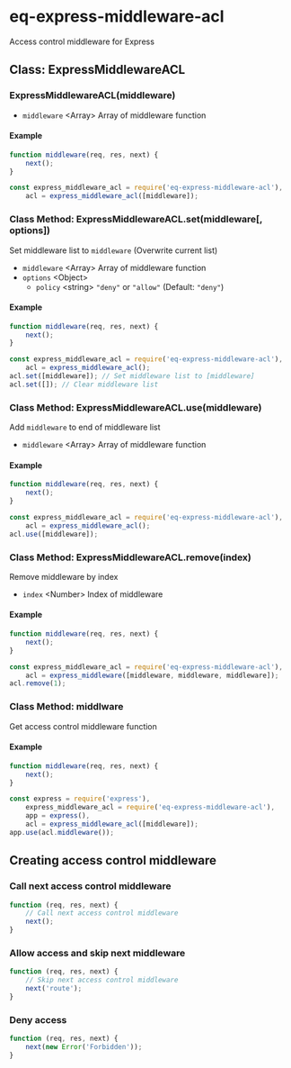 # eq-express-middleware-acl

Access control middleware for Express

## Class: ExpressMiddlewareACL
### ExpressMiddlewareACL(middleware)
- ```middleware``` &lt;Array&gt;    Array of middleware function

#### Example
```javascript
function middleware(req, res, next) {
    next();
}

const express_middleware_acl = require('eq-express-middleware-acl'),
    acl = express_middleware_acl([middleware]);
```


### Class Method: ExpressMiddlewareACL.set(middleware[, options])
Set middleware list to ```middleware``` (Overwrite current list)
- ```middleware``` &lt;Array&gt;    Array of middleware function
- ```options``` &lt;Object&gt;
    - ```policy``` &lt;string&gt;  ```"deny"``` or ```"allow"``` (Default: ```"deny"```)

#### Example
```javascript
function middleware(req, res, next) {
    next();
}

const express_middleware_acl = require('eq-express-middleware-acl'),
    acl = express_middleware_acl();
acl.set([middleware]); // Set middleware list to [middleware]
acl.set([]); // Clear middleware list
```


### Class Method: ExpressMiddlewareACL.use(middleware)
Add ```middleware``` to end of middleware list
- ```middleware``` &lt;Array&gt;    Array of middleware function

#### Example
```javascript
function middleware(req, res, next) {
    next();
}

const express_middleware_acl = require('eq-express-middleware-acl'),
    acl = express_middleware_acl();
acl.use([middleware]);
```


### Class Method: ExpressMiddlewareACL.remove(index)
Remove middleware by index
- ```index``` &lt;Number&gt;    Index of middleware

#### Example
```javascript
function middleware(req, res, next) {
    next();
}

const express_middleware_acl = require('eq-express-middleware-acl'),
    acl = express_middleware([middleware, middleware, middleware]);
acl.remove(1);
```


### Class Method: middlware
Get access control middleware function

#### Example
```javascript
function middleware(req, res, next) {
    next();
}

const express = require('express'),
    express_middleware_acl = require('eq-express-middleware-acl'),
    app = express(),
    acl = express_middleware_acl([middleware]);
app.use(acl.middleware());
```


## Creating access control middleware
### Call next access control middleware
```javascript
function (req, res, next) {
    // Call next access control middleware
    next();
}
```

### Allow access and skip next middleware
```javascript
function (req, res, next) {
    // Skip next access control middleware
    next('route');
}
```

### Deny access
```javascript
function (req, res, next) {
    next(new Error('Forbidden'));
}
```
